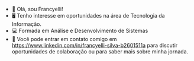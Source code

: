 - 👋 Olá, sou Francyelli!
- 🖥️ Tenho interesse em oportunidades na área de Tecnologia da Informação.
- 💻 Formada em Análise e Desenvolvimento de Sistemas
- 💬 Você pode entrar em contato comigo em https://www.linkedin.com/in/francyelli-silva-b2601511a para discutir oportunidades de colaboração ou para saber mais sobre minha jornada.
